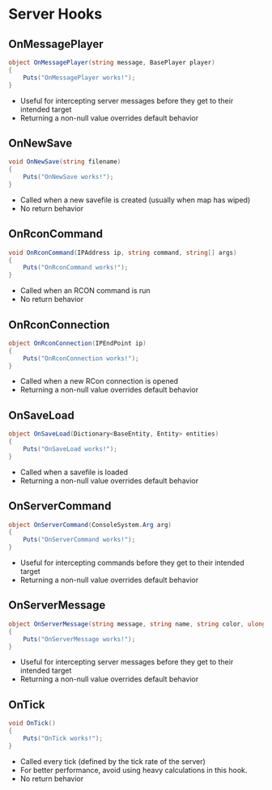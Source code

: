 # Server Hooks

## OnMessagePlayer

``` csharp
object OnMessagePlayer(string message, BasePlayer player)
{
    Puts("OnMessagePlayer works!");
}
```

 * Useful for intercepting server messages before they get to their intended target
 * Returning a non-null value overrides default behavior

## OnNewSave

``` csharp
void OnNewSave(string filename)
{
    Puts("OnNewSave works!");
}
```

 * Called when a new savefile is created (usually when map has wiped)
 * No return behavior

## OnRconCommand

``` csharp
void OnRconCommand(IPAddress ip, string command, string[] args)
{
    Puts("OnRconCommand works!");
}
```

 * Called when an RCON command is run
 * No return behavior

## OnRconConnection

``` csharp
object OnRconConnection(IPEndPoint ip)
{
    Puts("OnRconConnection works!");
}
```

 * Called when a new RCon connection is opened
 * Returning a non-null value overrides default behavior

## OnSaveLoad

``` csharp
object OnSaveLoad(Dictionary<BaseEntity, Entity> entities)
{
    Puts("OnSaveLoad works!");
}
```

 * Called when a savefile is loaded
 * Returning a non-null value overrides default behavior

## OnServerCommand

``` csharp
object OnServerCommand(ConsoleSystem.Arg arg)
{
    Puts("OnServerCommand works!");
}
```

 * Useful for intercepting commands before they get to their intended target
 * Returning a non-null value overrides default behavior

## OnServerMessage

``` csharp
object OnServerMessage(string message, string name, string color, ulong id)
{
    Puts("OnServerMessage works!");
}
```

 * Useful for intercepting server messages before they get to their intended target
 * Returning a non-null value overrides default behavior

## OnTick

``` csharp
void OnTick()
{
    Puts("OnTick works!");
}
```

 * Called every tick (defined by the tick rate of the server)
 * For better performance, avoid using heavy calculations in this hook.
 * No return behavior
